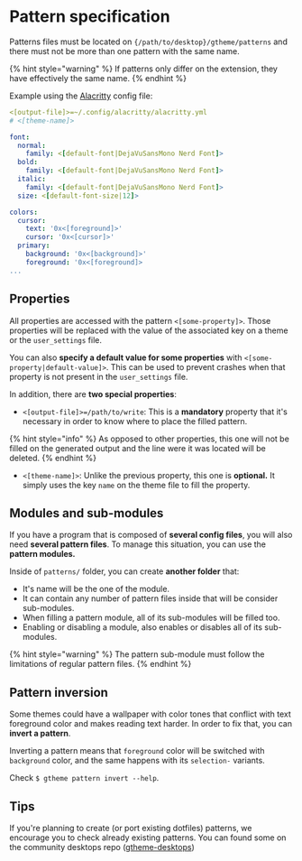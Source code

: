 # Pattern specification

Patterns files must be located on `{/path/to/desktop}/gtheme/patterns` and there must not be more than one pattern with the same name.

{% hint style="warning" %}
If patterns only differ on the extension, they have effectively the same name.
{% endhint %}

Example using the [Alacritty](https://github.com/daavidrgz/gtheme-desktops/blob/main/simple/gtheme/patterns/alacritty.pattern) config file:

```yml
<[output-file]>=~/.config/alacritty/alacritty.yml
# <[theme-name]>

font:
  normal:
    family: <[default-font|DejaVuSansMono Nerd Font]>
  bold:
    family: <[default-font|DejaVuSansMono Nerd Font]>
  italic:
    family: <[default-font|DejaVuSansMono Nerd Font]>
  size: <[default-font-size|12]>

colors:
  cursor:
    text: '0x<[foreground]>'
    cursor: '0x<[cursor]>'
  primary:
    background: '0x<[background]>'
    foreground: '0x<[foreground]>
...
```

## Properties

All properties are accessed with the pattern `<[some-property]>`. Those properties will be replaced with the value of the associated key on a theme or the `user_settings` file.

You can also **specify a default value for some properties** with `<[some-property|default-value]>`. This can be used to prevent crashes when that property is not present in the `user_settings` file.

In addition, there are **two special properties**:

* `<[output-file]>=/path/to/write`: This is a **mandatory** property that it's necessary in order to know where to place the filled pattern.&#x20;

{% hint style="info" %}
As opposed to other properties, this one will not be filled on the generated output and the line were it was located will be deleted.
{% endhint %}

* `<[theme-name]>`: Unlike the previous property, this one is **optional.** It simply uses the key `name` on the theme file to fill the property.

## Modules and sub-modules

If you have a program that is composed of **several config files**, you will also need **several pattern files**. To manage this situation, you can use the **pattern modules.**

Inside of `patterns/` folder, you can create **another folder** that:

* It's name will be the one of the module.
* It can contain any number of pattern files inside that will be consider sub-modules.
* When filling a pattern module, all of its sub-modules will be filled too.
* Enabling or disabling a module, also enables or disables all of its sub-modules.

{% hint style="warning" %}
The pattern sub-module must follow the limitations of regular pattern files.
{% endhint %}

## Pattern inversion

Some themes could have a wallpaper with color tones that conflict with text foreground color and makes reading text harder. In order to fix that, you can **invert a pattern**.&#x20;

Inverting a pattern means that `foreground` color will be switched with `background` color, and the same happens with its `selection-` variants.&#x20;

Check `$ gtheme pattern invert --help`.

## Tips

If you're planning to create (or port existing dotfiles) patterns, we encourage you to check already existing patterns. You can found some on the community desktops repo ([gtheme-desktops](git@github.com:daavidrgz/gtheme-desktops.git))
